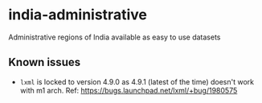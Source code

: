 # india-administrative
Administrative regions of India available as easy to use datasets

## Known issues

* `lxml` is locked to version 4.9.0 as 4.9.1 (latest of the time) doesn't work with m1 arch. Ref: https://bugs.launchpad.net/lxml/+bug/1980575